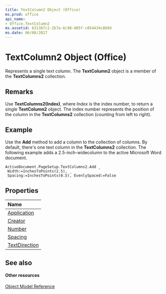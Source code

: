 ```yaml
---
title: TextColumn2 Object (Office)
ms.prod: office
api_name:
- Office.TextColumn2
ms.assetid: 631387c1-2b7a-6c98-d05f-c054434c8b9d
ms.date: 06/08/2017
---
```



# TextColumn2 Object (Office)

Represents a single text column. The **TextColumn2** object is a member of the **TextColumns2** collection.


## Remarks

Use **TextColumns2(Index)**, where _Index_ is the index number, to return a single **TextColumn2** object. The index number represents the position of the column in the **TextColumns2** collection (counting from left to right).


## Example

Use the **Add** method to add a column to the collection of columns. By default, there's one text column in the **TextColumns2** collection. The following example adds a 2.5-inch-widecolumn to the active Microsoft Word document.


```
ActiveDocument.PageSetup.TextColumns2.Add _ 
 Width:=InchesToPoints(2.5), _ 
 Spacing:=InchesToPoints(0.5), EvenlySpaced:=False 

```


## Properties



|**Name**|
|:-----|
|[Application](textcolumn2-application-property-office.md)|
|[Creator](textcolumn2-creator-property-office.md)|
|[Number](textcolumn2-number-property-office.md)|
|[Spacing](textcolumn2-spacing-property-office.md)|
|[TextDirection](textcolumn2-textdirection-property-office.md)|

## See also


#### Other resources


[Object Model Reference](http://msdn.microsoft.com/library/499c789a-aba2-0fad-649a-0ea964cd3b5e%28Office.15%29.aspx)
